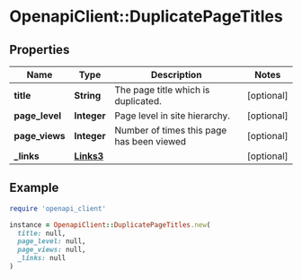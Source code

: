 # OpenapiClient::DuplicatePageTitles

## Properties

| Name | Type | Description | Notes |
| ---- | ---- | ----------- | ----- |
| **title** | **String** | The page title which is duplicated. | [optional] |
| **page_level** | **Integer** | Page level in site hierarchy. | [optional] |
| **page_views** | **Integer** | Number of times this page has been viewed | [optional] |
| **_links** | [**Links3**](Links3.md) |  | [optional] |

## Example

```ruby
require 'openapi_client'

instance = OpenapiClient::DuplicatePageTitles.new(
  title: null,
  page_level: null,
  page_views: null,
  _links: null
)
```

